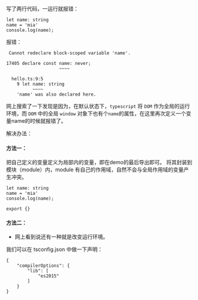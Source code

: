 写了两行代码，一运行就报错：
```
let name: string 
name = 'mia'
console.log(name);
```
报错：
```
 Cannot redeclare block-scoped variable 'name'.

17405 declare const name: never;
                    ~~~~

  hello.ts:9:5
    9 let name: string
          ~~~~
    'name' was also declared here.
```


网上搜索了一下发现是因为，在默认状态下，`typescript` 将 `DOM` 作为全局的运行环境，而 `DOM` 中的全局 `window` 对象下也有个`name`的属性，在这里再次定义一个变量name的时候就报错了。

解决办法：

#### 方法一：
把自己定义的变量定义为局部内的变量，即在demo的最后导出即可。
将其封装到模块（module）内，module 有自己的作用域，自然不会与全局作用域的变量产生冲突。
```
let name: string 
name = 'mia'
console.log(name);

export {}
```

#### 方法二：
- 网上看到说还有一种就是改变运行环境。

我们可以在 tsconfig.json 中做一下声明：

```
{
    "compilerOptions": {
        "lib": [
            "es2015"
        ]
    }
}
```
